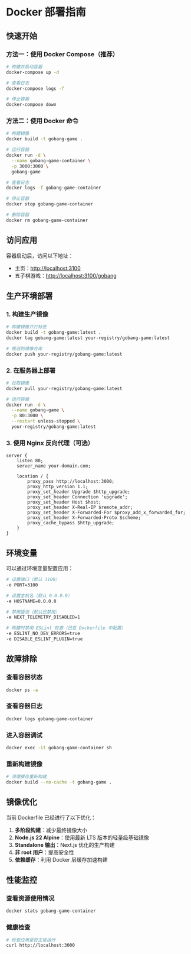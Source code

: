 # Docker 部署指南

## 快速开始

### 方法一：使用 Docker Compose（推荐）

```bash
# 构建并启动容器
docker-compose up -d

# 查看日志
docker-compose logs -f

# 停止容器
docker-compose down
```

### 方法二：使用 Docker 命令

```bash
# 构建镜像
docker build -t gobang-game .

# 运行容器
docker run -d \
  --name gobang-game-container \
  -p 3000:3000 \
  gobang-game

# 查看日志
docker logs -f gobang-game-container

# 停止容器
docker stop gobang-game-container

# 删除容器
docker rm gobang-game-container
```

## 访问应用

容器启动后，访问以下地址：

- 主页：<http://localhost:3100>
- 五子棋游戏：<http://localhost:3100/gobang>

## 生产环境部署

### 1. 构建生产镜像

```bash
# 构建镜像并打标签
docker build -t gobang-game:latest .
docker tag gobang-game:latest your-registry/gobang-game:latest

# 推送到镜像仓库
docker push your-registry/gobang-game:latest
```

### 2. 在服务器上部署

```bash
# 拉取镜像
docker pull your-registry/gobang-game:latest

# 运行容器
docker run -d \
  --name gobang-game \
  -p 80:3000 \
  --restart unless-stopped \
  your-registry/gobang-game:latest
```

### 3. 使用 Nginx 反向代理（可选）

```nginx
server {
    listen 80;
    server_name your-domain.com;

    location / {
        proxy_pass http://localhost:3000;
        proxy_http_version 1.1;
        proxy_set_header Upgrade $http_upgrade;
        proxy_set_header Connection 'upgrade';
        proxy_set_header Host $host;
        proxy_set_header X-Real-IP $remote_addr;
        proxy_set_header X-Forwarded-For $proxy_add_x_forwarded_for;
        proxy_set_header X-Forwarded-Proto $scheme;
        proxy_cache_bypass $http_upgrade;
    }
}
```

## 环境变量

可以通过环境变量配置应用：

```bash
# 设置端口（默认 3100）
-e PORT=3100

# 设置主机名（默认 0.0.0.0）
-e HOSTNAME=0.0.0.0

# 禁用遥测（默认已禁用）
-e NEXT_TELEMETRY_DISABLED=1

# 构建时禁用 ESLint 检查（已在 Dockerfile 中配置）
-e ESLINT_NO_DEV_ERRORS=true
-e DISABLE_ESLINT_PLUGIN=true
```

## 故障排除

### 查看容器状态

```bash
docker ps -a
```

### 查看容器日志

```bash
docker logs gobang-game-container
```

### 进入容器调试

```bash
docker exec -it gobang-game-container sh
```

### 重新构建镜像

```bash
# 清理缓存重新构建
docker build --no-cache -t gobang-game .
```

## 镜像优化

当前 Dockerfile 已经进行了以下优化：

1. **多阶段构建**：减少最终镜像大小
2. **Node.js 22 Alpine**：使用最新 LTS 版本的轻量级基础镜像
3. **Standalone 输出**：Next.js 优化的生产构建
4. **非 root 用户**：提高安全性
5. **依赖缓存**：利用 Docker 层缓存加速构建

## 性能监控

### 查看资源使用情况

```bash
docker stats gobang-game-container
```

### 健康检查

```bash
# 检查应用是否正常运行
curl http://localhost:3000
```
